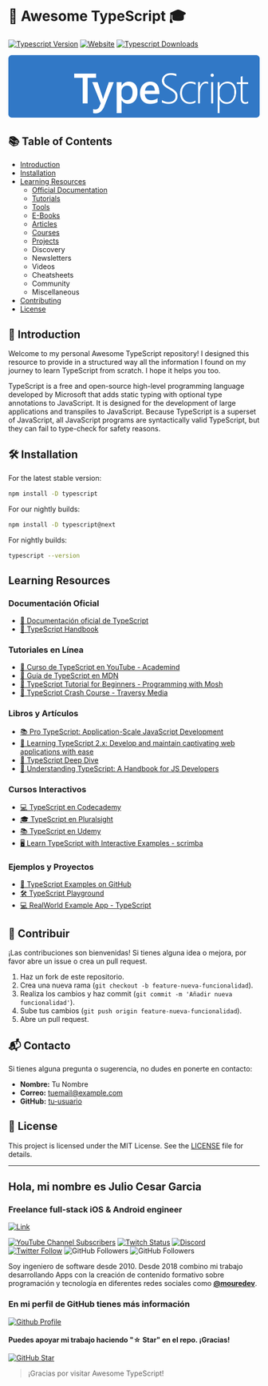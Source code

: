 # :star2: Awesome TypeScript :mortar_board:

[![Typescript Version](https://img.shields.io/npm/v/typescript?color=green&labelColor=black)](https://www.npmjs.com/package/typescript)
[![Website](https://img.shields.io/website?url=https%3A%2F%2Fwww.typescriptlang.org%2F&up_message=official&label=website&labelColor=black&up_color=red)](https://www.typescriptlang.org/)
[![Typescript Downloads](https://img.shields.io/npm/dw/typescript.svg?color=FFD300&labelColor=black)](https://www.npmjs.com/package/typescript)


![Typescript Banner](/media/ts-banner.png)

## :books: Table of Contents

- [Introduction](#introduction)
- [Installation](#installation)
- [Learning Resources](#learning-resources)
  - [Official Documentation](#official-documentation)
  - [Tutorials](#tutorials)
  - [Tools](#tools)
  - [E-Books](#books)
  - [Articles](#articles)
  - [Courses](#courses)
  - [Projects](#projects)
  - Discovery
  - Newsletters
  - Videos
  - Cheatsheets
  - Community
  - Miscellaneous
- [Contributing](#contributing)
- [License](#license)

## :round_pushpin: Introduction

Welcome to my personal Awesome TypeScript repository! I designed this resource to provide in a structured way all the information I found on my journey to learn TypeScript from scratch. I hope it helps you too.

TypeScript is a free and open-source high-level programming language developed by Microsoft that adds static typing with optional type annotations to JavaScript. It is designed for the development of large applications and transpiles to JavaScript. Because TypeScript is a superset of JavaScript, all JavaScript programs are syntactically valid TypeScript, but they can fail to type-check for safety reasons.

## :hammer_and_wrench: Installation

For the latest stable version:

```bash
npm install -D typescript
```

For our nightly builds:

```bash
npm install -D typescript@next
```

For nightly builds:

```bash
typescript --version
```

## Learning Resources

### Documentación Oficial

- [📄 Documentación oficial de TypeScript](https://www.typescriptlang.org/docs/)
- [📘 TypeScript Handbook](https://www.typescriptlang.org/docs/handbook/intro.html)

### Tutoriales en Línea

- [🎥 Curso de TypeScript en YouTube - Academind](https://www.youtube.com/playlist?list=PLqq-6Pq4lTTa4ad5JISViSb2FVG8Vwa4o)
- [📖 Guía de TypeScript en MDN](https://developer.mozilla.org/en-US/docs/Web/JavaScript/Guide/TypeScript)
- [🎥 TypeScript Tutorial for Beginners - Programming with Mosh](https://www.youtube.com/watch?v=BCg4U1FzODs)
- [🎥 TypeScript Crash Course - Traversy Media](https://www.youtube.com/watch?v=rAy_3SIqT-E)

### Libros y Artículos

- [📚 Pro TypeScript: Application-Scale JavaScript Development](https://www.apress.com/gp/book/9781484249780)
- [📖 Learning TypeScript 2.x: Develop and maintain captivating web applications with ease](https://www.packtpub.com/product/learning-typescript-2-x/9781788391477)
- [📘 TypeScript Deep Dive](https://basarat.gitbook.io/typescript/)
- [📝 Understanding TypeScript: A Handbook for JS Developers](https://www.amazon.com/Understanding-TypeScript-Guide-Developers-ebook/dp/B07ZY6M3ZT)

### Cursos Interactivos

- [💻 TypeScript en Codecademy](https://www.codecademy.com/learn/learn-typescript)
- [🎓 TypeScript en Pluralsight](https://www.pluralsight.com/courses/typescript)
- [📚 TypeScript en Udemy](https://www.udemy.com/course/understanding-typescript/)
- [🖥️ Learn TypeScript with Interactive Examples - scrimba](https://scrimba.com/learn/typescript)

### Ejemplos y Proyectos

- [🚀 TypeScript Examples on GitHub](https://github.com/microsoft/TypeScriptSamples)
- [🛠 TypeScript Playground](https://www.typescriptlang.org/play)
- [💻 RealWorld Example App - TypeScript](https://github.com/gothinkster/react-redux-realworld-example-app)

## 🤝 Contribuir

¡Las contribuciones son bienvenidas! Si tienes alguna idea o mejora, por favor abre un issue o crea un pull request.

1. Haz un fork de este repositorio.
2. Crea una nueva rama (`git checkout -b feature-nueva-funcionalidad`).
3. Realiza los cambios y haz commit (`git commit -m 'Añadir nueva funcionalidad'`).
4. Sube tus cambios (`git push origin feature-nueva-funcionalidad`).
5. Abre un pull request.



## 📬 Contacto

Si tienes alguna pregunta o sugerencia, no dudes en ponerte en contacto:

- **Nombre:** Tu Nombre
- **Correo:** tuemail@example.com
- **GitHub:** [tu-usuario](https://github.com/tu-usuario)

## :scroll: License

This project is licensed under the MIT License. See the [LICENSE](./LICENSE.txt) file for details.

---

## Hola, mi nombre es Julio Cesar Garcia

### Freelance full-stack iOS & Android engineer

[![Link](https://img.shields.io/badge/Links_de_interés-moure.dev-39E09B?style=for-the-badge&logo=Linktree&logoColor=white&labelColor=101010)](https://moure.dev)

[![YouTube Channel Subscribers](https://img.shields.io/youtube/channel/subscribers/UCxPD7bsocoAMq8Dj18kmGyQ?style=social)](https://youtube.com/mouredevapps?sub_confirmation=1)
[![Twitch Status](https://img.shields.io/twitch/status/mouredev?style=social)](https://twitch.com/mouredev)
[![Discord](https://img.shields.io/discord/729672926432985098?style=social&label=Discord&logo=discord)](https://mouredev.com/discord)
[![Twitter Follow](https://img.shields.io/twitter/follow/mouredev?style=social)](https://twitter.com/mouredev)
![GitHub Followers](https://img.shields.io/github/followers/mouredev?style=social)
![GitHub Followers](https://img.shields.io/github/stars/mouredev?style=social)

Soy ingeniero de software desde 2010. Desde 2018 combino mi trabajo desarrollando Apps con la creación de contenido formativo sobre programación y tecnología en diferentes redes sociales como **[@mouredev](https://moure.dev)**.

### En mi perfil de GitHub tienes más información

[![Github Profile](https://img.shields.io/badge/GitHub-juliogarciamelgarejo-14a1f0?style=for-the-badge&logo=github&logoColor=white&labelColor=101010)](https://github.com/juliogarciamelgarejo)

#### Puedes apoyar mi trabajo haciendo "☆ Star" en el repo. ¡Gracias!

[![GitHub Star](https://img.shields.io/badge/GitHub-Nominar_a_star-yellow?style=for-the-badge&logo=github&logoColor=white&labelColor=101010)](https://stars.github.com/nominate/)


> ¡Gracias por visitar Awesome TypeScript!

